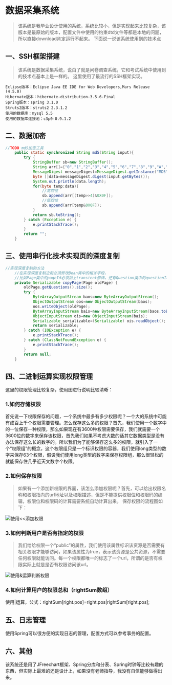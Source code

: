 # 数据采集系统
> 该系统是我毕业设计使用的系统，系统比较小，但是实现起来比较复杂，该版本是最原始的版本，配置文件中使用的约束dtd文件等都是本地的问题，所以直接download肯定运行不起来。
> 下面说一说该系统使用到的技术点

## 一、SSH框架搭建
> 该系统是数据采集系统，说白了就是问卷调查系统，它和考试系统中使用到的技术点基本上是一样的。
> 这里使用了最流行的SSH框架实现。
	
	Eclipse版本：Eclipse Java EE IDE for Web Developers,Mars Release (4.5.0)
	Hibernate版本：hibernate-distribution-3.5.6-Final
	Spring版本：spring 3.1.0
	Struts2版本：struts2 2.3.1.2
	使用的数据库：mysql 5.5
	使用的数据库连接池：c3p0-0.9.1.2
## 二、数据加密
``` java
//TODO md5加密工具
    public static synchronized String md5(String input){
        try {
            StringBuffer sb=new StringBuffer();
            String arr[]={"0","1","2","3","4","5","6","7","8","9","A","B","C","D","E","F"};
            MessageDigest messageDigest=MessageDigest.getInstance("MD5");
            byte []data=messageDigest.digest(input.getBytes());
            System.out.println(data.length);
            for(byte temp:data){
                //高四位
                sb.append(arr[(temp>>4)&0X0F]);
                //低四位
                sb.append(arr[temp&0X0F]);
            }
            return sb.toString();
        } catch (Exception e) {
            e.printStackTrace();
        }
        return "";
    }
```
## 三、使用串行化技术实现页的深度复制
``` java
//实现深度复制的方法
    //在实现深度复制之前必须修改Bean类中的相关字段，
    //比如Page类中的pageId必须加上transient修饰，还有Question类中的questionId字段也必须加上transient修饰
    private Serializable copyPage(Page oldPage) {
        oldPage.getQuestions().size();
        try {
            ByteArrayOutputStream baos=new ByteArrayOutputStream();
            ObjectOutputStream oos=new ObjectOutputStream(baos);
            oos.writeObject(oldPage);
            ByteArrayInputStream bais=new ByteArrayInputStream(baos.toByteArray());
            ObjectInputStream ois=new ObjectInputStream(bais);
            Serializable serializable=(Serializable) ois.readObject();
            return serializable;
        } catch (IOException e) {
            e.printStackTrace();
        } catch (ClassNotFoundException e) {
            e.printStackTrace();
        }
        return null;
    }
```
## 四、二进制运算实现权限管理
这里的权限管理比较复杂，使用图进行说明比较清晰：
### 1.如何存储权限
首先说一下权限保存的问题，一个系统中最多有多少权限呢？一个大的系统中可能有成百上千个权限需要管理。怎么保存这么多的权限？首先，我们使用一个数字中的一位保存一种权限，那么如果现在有3600种权限需要保存，我们就需要一个3600位的数字来保存该权限，首先我们如果不考虑大数的话其它数据类型是没有办法保存这么长的数字的。所以我们为了能够保存这么多的权限，就引入了一个“权限组”的概念，这个权限组只是一个标识权限的容器，我们使用long类型的数字来保存63个权限，假设我们使用long类型的数字来保存权限组，那么很轻松的就能保存住几乎近天文数字个权限。
### 2.如何保存权限
> 如果有一个添加新权限的界面，该怎么添加权限呢？首先，可以给出权限名称和权限指向的url地址以及权限描述，但是不能提供权限位和权限码的编辑，权限位和权限码的计算需要系统自动计算出来。
> 保存权限的流程图如下：

![使用<<添加权限](http://images2015.cnblogs.com/blog/516671/201512/516671-20151218210552927-545553902.jpg)
### 3.如何判断用户是否有指定的权限
> 我们给给权限一个“public”的属性，我们使用该属性标识该资源是否需要有相关权限才能够访问，如果该属性为true，表示该资源是公共资源，不需要任何权限就能访问。每一个权限都唯一的标志了一个url，所谓的是否有权限实际上就是是否有权限访问该url。

![使用&运算判断权限](http://images2015.cnblogs.com/blog/516671/201512/516671-20151218212928084-2021787109.jpg)

### 4.如何计算用户的权限总和（rightSum数组）
使用|运算，公式：rightSum[right.pos]=right.pos|rightSum[right.pos];

## 五、日志管理
使用Spring可以很方便的实现日志的管理，配置方式可以参考事务的配置。

## 六、其他
该系统还是用了JFreechart框架、Spring分库和分表、Spring时钟等比较有趣的东西，但实际上最难的还是设计上，如果没有老师指导，我没有自信能够做得出来。